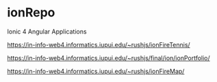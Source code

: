 # ionRepo
 
Ionic 4 Angular Applications 


https://in-info-web4.informatics.iupui.edu/~rushjs/ionFireTennis/
	
	
	
	
https://in-info-web4.informatics.iupui.edu/~rushjs/final/ion/ionPortfolio/
	
	
	
	
https://in-info-web4.informatics.iupui.edu/~rushjs/ionFireMap/
